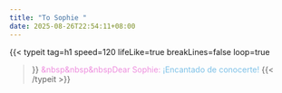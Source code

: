 ```yaml
---
title: "To Sophie "
date: 2025-08-26T22:54:11+08:00
---
```




{{< typeit 
tag=h1
speed=120
lifeLike=true
breakLines=false
loop=true
>}}
<font color="#ee98e3de">&nbsp&nbsp&nbspDear Sophie: </font><font color="#7cc0e7"> ¡Encantado de conocerte! </font>
{{< /typeit >}}


